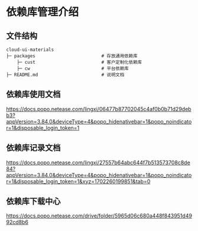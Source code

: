 # 依赖库管理介绍
## 文件结构
```
cloud-ui-materials
├─ packages					        # 存放通用依赖库
	├─ cust		                    # 客户定制化依赖库
	├─ cw					        # 平台依赖库
├─ README.md			            # 说明文档
```

## 依赖库使用文档 
https://docs.popo.netease.com/lingxi/06477b87702045c4af0b0b71d29debb3?appVersion=3.84.0&deviceType=4&popo_hidenativebar=1&popo_noindicator=1&disposable_login_token=1

## 依赖库记录文档
https://docs.popo.netease.com/lingxi/27557b64abc644f7b513573708c8de84?appVersion=3.84.0&deviceType=4&popo_hidenativebar=1&popo_noindicator=1&disposable_login_token=1&xyz=1702260199851&tab=0

## 依赖库下载中心
https://docs.popo.netease.com/drive/folder/5965d06c680a448f843951d4992cd8b6